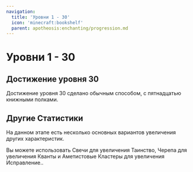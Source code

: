 ```yaml
---
navigation:
  title: 'Уровни 1 - 30'
  icon: 'minecraft:bookshelf'
  parent: apotheosis:enchanting/progression.md
---
```


# Уровни 1 - 30

## Достижение уровня 30

Достижение уровня 30 сделано обычным способом, с пятнадцатью книжными полками.

<Recipe id="minecraft:bookshelf" />

## Другие Статистики

<ItemImage id="minecraft:skeleton_skull" />

На данном этапе есть несколько основных вариантов увеличения других характеристик.

Вы можете использовать Свечи для увеличения <Color id="dark_purple">Таинство</Color>, Черепа для увеличения <Color id="red">Кванты</Color> и Аметистовые Кластеры для увеличения <Color hex="#CCCC33">Исправление</Color>..
